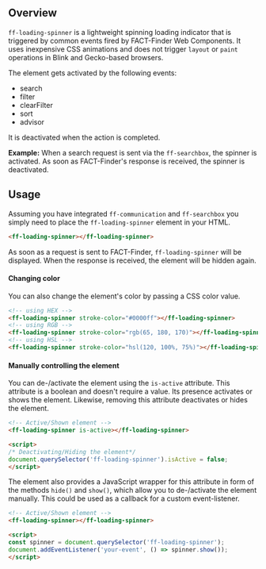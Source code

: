 ## Overview

`ff-loading-spinner` is a lightweight spinning loading indicator that is 
triggered by common events fired by FACT-Finder Web Components. It uses 
inexpensive CSS animations and does not trigger `layout` or `paint` 
operations in Blink and Gecko-based browsers.

The element gets activated by the following events:
- search
- filter
- clearFilter
- sort
- advisor

It is deactivated when the action is completed.

**Example:** When a search request is sent via the `ff-searchbox`, the spinner
is activated. As soon as FACT-Finder's response is received, the spinner is 
deactivated.

## Usage 

Assuming you have integrated `ff-communication` and `ff-searchbox` you simply
need to place the `ff-loading-spinner` element in your HTML.

```html
<ff-loading-spinner></ff-loading-spinner>
```
As soon as a request is sent to FACT-Finder, `ff-loading-spinner` will
be displayed. When the response is received, the element will be hidden again.

#### Changing color

You can also change the element's color by passing a CSS color value.

```html
<!-- using HEX -->
<ff-loading-spinner stroke-color="#0000ff"></ff-loading-spinner>
<!-- using RGB -->
<ff-loading-spinner stroke-color="rgb(65, 180, 170)"></ff-loading-spinner>
<!-- using HSL -->
<ff-loading-spinner stroke-color="hsl(120, 100%, 75%)"></ff-loading-spinner>
```

#### Manually controlling the element

You can de-/activate the element using the `is-active` attribute.
This attribute is a boolean and doesn't require a value. Its presence 
activates or shows the element. Likewise, removing this attribute 
deactivates or hides the element.

```html
<!-- Active/Shown element -->
<ff-loading-spinner is-active></ff-loading-spinner>

<script>
/* Deactivating/Hiding the element*/
document.querySelector('ff-loading-spinner').isActive = false;
</script>
```
The element also provides a JavaScript wrapper for this attribute
in form of the methods `hide()` and `show()`, which allow you to de-/activate
the element manually. This could be used as a callback for a custom 
event-listener.

```html
<!-- Active/Shown element -->
<ff-loading-spinner></ff-loading-spinner>

<script>
const spinner = document.querySelector('ff-loading-spinner');
document.addEventListener('your-event', () => spinner.show());
</script>
```
